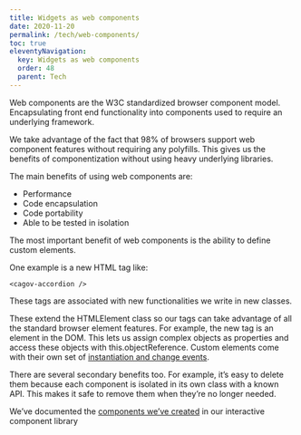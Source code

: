 ```yaml
---
title: Widgets as web components
date: 2020-11-20
permalink: /tech/web-components/
toc: true
eleventyNavigation:
  key: Widgets as web components
  order: 48 
  parent: Tech
---
```


Web components are the W3C standardized browser component model. Encapsulating front end functionality into components used to require an underlying framework. 

We take advantage of the fact that 98% of browsers support web component features without requiring any polyfills. This gives us the benefits of componentization without using heavy underlying libraries.

The main benefits of using web components are:
* Performance
* Code encapsulation
* Code portability
* Able to be tested in isolation

The most important benefit of web components  is the ability to define custom elements. 

One example is a new HTML tag like:

```<cagov-accordion />```

These tags are associated with new functionalities we write in new classes.

These extend the HTMLElement class so our tags can take advantage of all the standard browser element features. For example, the new tag is an element in the DOM. This lets us assign complex objects as properties and access these objects with this.objectReference. Custom elements come with their own set of [instantiation and change events](https://developer.mozilla.org/en-US/docs/Web/Web_Components/Using_custom_elements#using_the_lifecycle_callbacks).

There are several secondary benefits too. For example, it’s easy to delete them because each component is isolated in its own class with a known API. This makes it safe to remove them when they’re no longer needed.

We’ve documented the [components we’ve created](https://wonderful-plant-07a82e81e.azurestaticapps.net/?path=/story/welcome--page*) in our interactive component library
